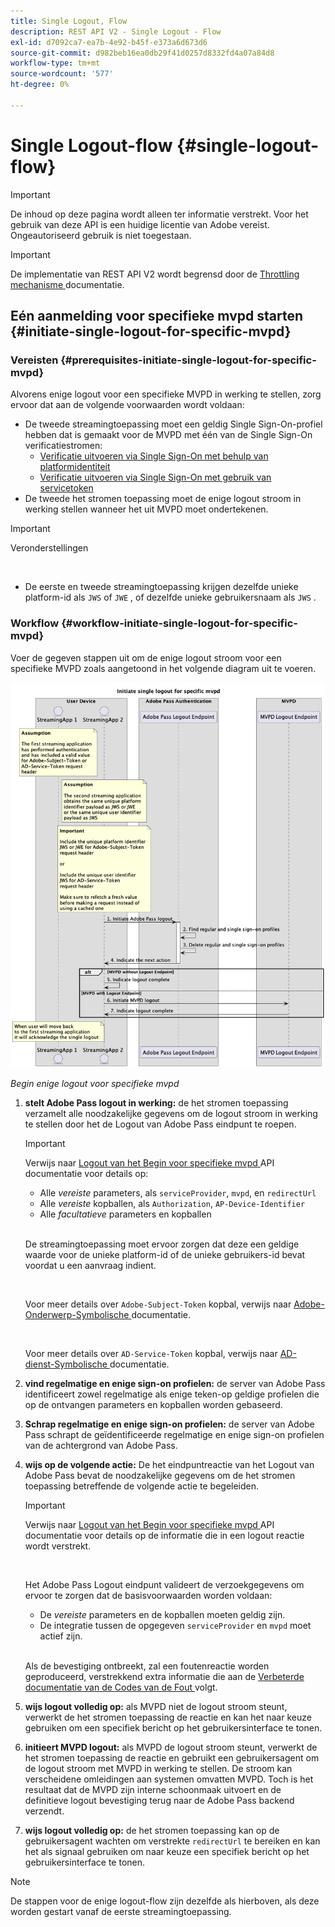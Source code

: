 ```yaml
---
title: Single Logout, Flow
description: REST API V2 - Single Logout - Flow
exl-id: d7092ca7-ea7b-4e92-b45f-e373a6d673d6
source-git-commit: d982beb16ea0db29f41d0257d8332fd4a07a84d8
workflow-type: tm+mt
source-wordcount: '577'
ht-degree: 0%

---
```


# Single Logout-flow {#single-logout-flow}

>[!IMPORTANT]
>
> De inhoud op deze pagina wordt alleen ter informatie verstrekt. Voor het gebruik van deze API is een huidige licentie van Adobe vereist. Ongeautoriseerd gebruik is niet toegestaan.

>[!IMPORTANT]
>
> De implementatie van REST API V2 wordt begrensd door de [ Throttling mechanisme ](/help/authentication/integration-guide-programmers/throttling-mechanism.md) documentatie.

## Eén aanmelding voor specifieke mvpd starten {#initiate-single-logout-for-specific-mvpd}

### Vereisten {#prerequisites-initiate-single-logout-for-specific-mvpd}

Alvorens enige logout voor een specifieke MVPD in werking te stellen, zorg ervoor dat aan de volgende voorwaarden wordt voldaan:

* De tweede streamingtoepassing moet een geldig Single Sign-On-profiel hebben dat is gemaakt voor de MVPD met één van de Single Sign-On verificatiestromen:
   * [Verificatie uitvoeren via Single Sign-On met behulp van platformidentiteit](rest-api-v2-single-sign-on-platform-identity-flows.md)
   * [Verificatie uitvoeren via Single Sign-On met gebruik van servicetoken](rest-api-v2-single-sign-on-service-token-flows.md)
* De tweede het stromen toepassing moet de enige logout stroom in werking stellen wanneer het uit MVPD moet ondertekenen.

>[!IMPORTANT]
> 
> Veronderstellingen
>
> <br/>
> 
> * De eerste en tweede streamingtoepassing krijgen dezelfde unieke platform-id als `JWS` of `JWE` , of dezelfde unieke gebruikersnaam als `JWS` .

### Workflow {#workflow-initiate-single-logout-for-specific-mvpd}

Voer de gegeven stappen uit om de enige logout stroom voor een specifieke MVPD zoals aangetoond in het volgende diagram uit te voeren.

![ Begin enige logout voor specifieke mvpd ](../../../../../assets/rest-api-v2/flows/single-sign-on-access-flows/rest-api-v2-initiate-single-logout-for-specific-mvpd-flow.png)

*Begin enige logout voor specifieke mvpd*

1. **stelt Adobe Pass logout in werking:** de het stromen toepassing verzamelt alle noodzakelijke gegevens om de logout stroom in werking te stellen door het de Logout van Adobe Pass eindpunt te roepen.

   >[!IMPORTANT]
   >
   > Verwijs naar [ Logout van het Begin voor specifieke mvpd ](../../apis/logout-apis/rest-api-v2-logout-apis-initiate-logout-for-specific-mvpd.md) API documentatie voor details op:
   >
   > * Alle _vereiste_ parameters, als `serviceProvider`, `mvpd`, en `redirectUrl`
   > * Alle _vereiste_ kopballen, als `Authorization`, `AP-Device-Identifier`
   > * Alle _facultatieve_ parameters en kopballen
   >
   > <br/>
   >
   > De streamingtoepassing moet ervoor zorgen dat deze een geldige waarde voor de unieke platform-id of de unieke gebruikers-id bevat voordat u een aanvraag indient.
   >
   > <br/>
   > 
   > Voor meer details over `Adobe-Subject-Token` kopbal, verwijs naar [ Adobe-Onderwerp-Symbolische ](../../appendix/headers/rest-api-v2-appendix-headers-adobe-subject-token.md) documentatie.
   > 
   > <br/>
   > 
   > Voor meer details over `AD-Service-Token` kopbal, verwijs naar [ AD-dienst-Symbolische ](../../appendix/headers/rest-api-v2-appendix-headers-ad-service-token.md) documentatie.

1. **vind regelmatige en enige sign-on profielen:** de server van Adobe Pass identificeert zowel regelmatige als enige teken-op geldige profielen die op de ontvangen parameters en kopballen worden gebaseerd.

1. **Schrap regelmatige en enige sign-on profielen:** de server van Adobe Pass schrapt de geïdentificeerde regelmatige en enige sign-on profielen van de achtergrond van Adobe Pass.

1. **wijs op de volgende actie:** De het eindpuntreactie van het Logout van Adobe Pass bevat de noodzakelijke gegevens om de het stromen toepassing betreffende de volgende actie te begeleiden.

   >[!IMPORTANT]
   >
   > Verwijs naar [ Logout van het Begin voor specifieke mvpd ](../../apis/logout-apis/rest-api-v2-logout-apis-initiate-logout-for-specific-mvpd.md) API documentatie voor details op de informatie die in een logout reactie wordt verstrekt.
   > 
   > <br/>
   > 
   > Het Adobe Pass Logout eindpunt valideert de verzoekgegevens om ervoor te zorgen dat de basisvoorwaarden worden voldaan:
   >
   > * De _vereiste_ parameters en de kopballen moeten geldig zijn.
   > * De integratie tussen de opgegeven `serviceProvider` en `mvpd` moet actief zijn.
   >
   > <br/>
   > 
   > Als de bevestiging ontbreekt, zal een foutenreactie worden geproduceerd, verstrekkend extra informatie die aan de [ Verbeterde documentatie van de Codes van de Fout ](../../../../features-standard/error-reporting/enhanced-error-codes.md) volgt.

1. **wijs logout volledig op:** als MVPD niet de logout stroom steunt, verwerkt de het stromen toepassing de reactie en kan het naar keuze gebruiken om een specifiek bericht op het gebruikersinterface te tonen.

1. **initieert MVPD logout:** als MVPD de logout stroom steunt, verwerkt de het stromen toepassing de reactie en gebruikt een gebruikersagent om de logout stroom met MVPD in werking te stellen. De stroom kan verscheidene omleidingen aan systemen omvatten MVPD. Toch is het resultaat dat de MVPD zijn interne schoonmaak uitvoert en de definitieve logout bevestiging terug naar de Adobe Pass backend verzendt.

1. **wijs logout volledig op:** de het stromen toepassing kan op de gebruikersagent wachten om verstrekte `redirectUrl` te bereiken en kan het als signaal gebruiken om naar keuze een specifiek bericht op het gebruikersinterface te tonen.

>[!NOTE]
>
> De stappen voor de enige logout-flow zijn dezelfde als hierboven, als deze worden gestart vanaf de eerste streamingtoepassing.
